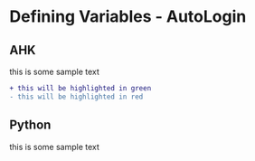 # Defining Variables - AutoLogin


## AHK
this is some sample text
```diff
+ this will be highlighted in green
- this will be highlighted in red
```


## Python
this is some sample text
